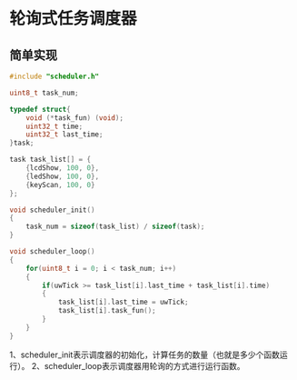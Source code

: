 # 轮询式任务调度器
## 简单实现
```c
#include "scheduler.h"

uint8_t task_num;

typedef struct{
	void (*task_fun) (void);
	uint32_t time;
	uint32_t last_time;
}task;

task task_list[] = {
	{lcdShow, 100, 0},
	{ledShow, 100, 0},
	{keyScan, 100, 0}
};

void scheduler_init()
{
	task_num = sizeof(task_list) / sizeof(task);
}

void scheduler_loop()
{
	for(uint8_t i = 0; i < task_num; i++)
	{
		if(uwTick >= task_list[i].last_time + task_list[i].time)
		{
			task_list[i].last_time = uwTick;
			task_list[i].task_fun();
		}
	}
}

```
1、scheduler_init表示调度器的初始化，计算任务的数量（也就是多少个函数运行）。
2、scheduler_loop表示调度器用轮询的方式进行运行函数。
